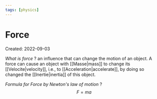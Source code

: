 ```yaml
---
tags: [physics] 
---
```

# Force
Created: 2022-09-03

*What is force*
?
an influence that can change the motion of an object. A force can cause an object with [[Masse|mass]] to change its [[Velocite|velocity]], i.e., to [[Acceleration|accelerate]], by doing so changed the [[Inertie|inertia]] of this object.
<!--SR:!2023-03-30,117,230-->

*Formula for Force by Newton's law of motion*
?
$$F=ma$$
<!--SR:!2023-06-15,200,310-->